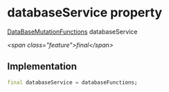 


# databaseService property







[DataBaseMutationFunctions](../../services_database_mutation_functions/DataBaseMutationFunctions-class.md) databaseService
  
_\<span class="feature"\>final\</span\>_






## Implementation

```dart
final databaseService = databaseFunctions;
```







